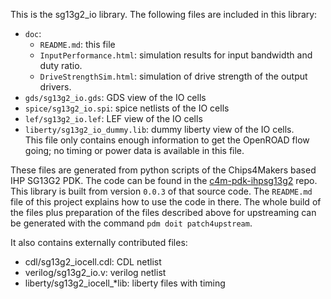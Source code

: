 This is the sg13g2_io library. The following files are included in this library:

* `doc`:
  * `README.md`: this file
  * `InputPerformance.html`: simulation results for input bandwidth and duty ratio.
  * `DriveStrengthSim.html`: simulation of drive strength of the output drivers.
* `gds/sg13g2_io.gds`: GDS view of the IO cells
* `spice/sg13g2_io.spi`: spice netlists of the IO cells
* `lef/sg13g2_io.lef`: LEF view of the IO cells
* `liberty/sg13g2_io_dummy.lib`: dummy liberty view of the IO cells.  
  This file only contains enough information to get the OpenROAD flow going; no timing
  or power data is available in this file.

These files are generated from python scripts of the Chips4Makers based IHP SG13G2
PDK. The code can be found in the
[c4m-pdk-ihpsg13g2](https://gitlab.com/Chips4Makers/c4m-pdk-ihpsg13g2.git) repo.
This library is built from version `0.0.3` of that source code.
The `README.md` file of this project explains how to use the code in there. The whole
build of the files plus preparation of the files described above for upstreaming can be
generated with the command `pdm doit patch4upstream`.

It also contains externally contributed files:

* cdl/sg13g2_iocell.cdl: CDL netlist
* verilog/sg13g2_io.v: verilog netlist
* liberty/sg13g2_iocell_*lib: liberty files with timing
